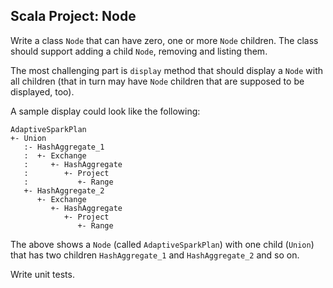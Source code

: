 ## Scala Project: Node

Write a class `Node` that can have zero, one or more `Node` children. The class should support adding a child `Node`, removing and listing them.

The most challenging part is `display` method that should display a `Node` with all children (that in turn may have `Node` children that are supposed to be displayed, too).

A sample display could look like the following:

```text
AdaptiveSparkPlan
+- Union
   :- HashAggregate_1
   :  +- Exchange
   :     +- HashAggregate
   :        +- Project
   :           +- Range
   +- HashAggregate_2
      +- Exchange
         +- HashAggregate
            +- Project
               +- Range
```

The above shows a `Node` (called `AdaptiveSparkPlan`) with one child (`Union`) that has two children `HashAggregate_1` and `HashAggregate_2` and so on.

Write unit tests.
